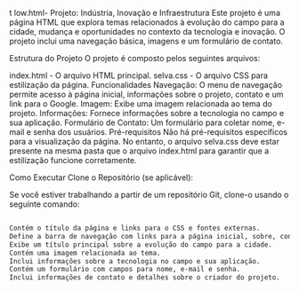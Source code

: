 t
low.html-
Projeto: Indústria, Inovação e Infraestrutura
Este projeto é uma página HTML que explora temas relacionados à evolução do campo para a cidade, mudança e oportunidades no contexto da tecnologia e inovação. O projeto inclui uma navegação básica, imagens e um formulário de contato.

Estrutura do Projeto
O projeto é composto pelos seguintes arquivos:

index.html - O arquivo HTML principal.
selva.css - O arquivo CSS para estilização da página.
Funcionalidades
Navegação: O menu de navegação permite acesso à página inicial, informações sobre o projeto, contato e um link para o Google.
Imagem: Exibe uma imagem relacionada ao tema do projeto.
Informações: Fornece informações sobre a tecnologia no campo e sua aplicação.
Formulário de Contato: Um formulário para coletar nome, e-mail e senha dos usuários.
Pré-requisitos
Não há pré-requisitos específicos para a visualização da página. No entanto, o arquivo selva.css deve estar presente na mesma pasta que o arquivo index.html para garantir que a estilização funcione corretamente.

Como Executar
Clone o Repositório (se aplicável):

Se você estiver trabalhando a partir de um repositório Git, clone-o usando o seguinte comando:

```bash git clone https://github.com/antonio91939/low.html-.git

Contém o título da página e links para o CSS e fontes externas.
Define a barra de navegação com links para a página inicial, sobre, contato e Google.
Exibe um título principal sobre a evolução do campo para a cidade.
Contém uma imagem relacionada ao tema.
Inclui informações sobre a tecnologia no campo e sua aplicação.
Contém um formulário com campos para nome, e-mail e senha.
Inclui informações de contato e detalhes sobre o criador do projeto.

